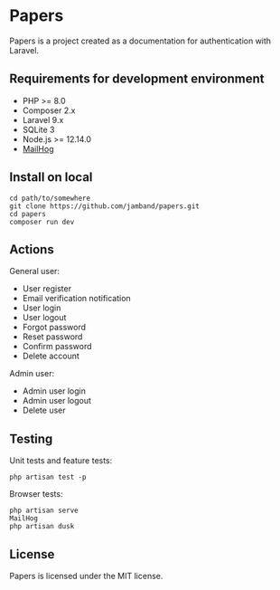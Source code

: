 # Papers

Papers is a project created as a documentation for authentication with Laravel.

## Requirements for development environment

- PHP >= 8.0
- Composer 2.x
- Laravel 9.x
- SQLite 3
- Node.js >= 12.14.0
- [MailHog](https://github.com/mailhog/MailHog)

## Install on local

```
cd path/to/somewhere
git clone https://github.com/jamband/papers.git
cd papers
composer run dev
```

## Actions

General user:

- User register
- Email verification notification
- User login
- User logout
- Forgot password
- Reset password
- Confirm password
- Delete account

Admin user:

- Admin user login
- Admin user logout
- Delete user

## Testing

Unit tests and feature tests:

```
php artisan test -p
```

Browser tests:

```
php artisan serve
MailHog
php artisan dusk
```

## License

Papers is licensed under the MIT license.
